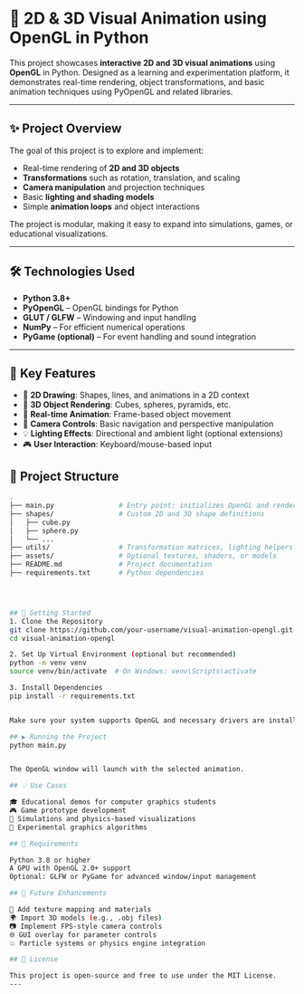 # 🎥 2D & 3D Visual Animation using OpenGL in Python

This project showcases **interactive 2D and 3D visual animations** using **OpenGL** in Python. Designed as a learning and experimentation platform, it demonstrates real-time rendering, object transformations, and basic animation techniques using PyOpenGL and related libraries.

---

## ✨ Project Overview

The goal of this project is to explore and implement:

- Real-time rendering of **2D and 3D objects**
- **Transformations** such as rotation, translation, and scaling
- **Camera manipulation** and projection techniques
- Basic **lighting and shading models**
- Simple **animation loops** and object interactions

The project is modular, making it easy to expand into simulations, games, or educational visualizations.

---

## 🛠️ Technologies Used

- **Python 3.8+**
- **PyOpenGL** – OpenGL bindings for Python
- **GLUT / GLFW** – Windowing and input handling
- **NumPy** – For efficient numerical operations
- **PyGame (optional)** – For event handling and sound integration

---

## 🧩 Key Features

- 📐 **2D Drawing**: Shapes, lines, and animations in a 2D context  
- 🧊 **3D Object Rendering**: Cubes, spheres, pyramids, etc.  
- 🔁 **Real-time Animation**: Frame-based object movement  
- 🎥 **Camera Controls**: Basic navigation and perspective manipulation  
- 💡 **Lighting Effects**: Directional and ambient light (optional extensions)  
- 🎮 **User Interaction**: Keyboard/mouse-based input



## 📂 Project Structure

```bash
.
├── main.py                # Entry point: initializes OpenGL and rendering loop
├── shapes/                # Custom 2D and 3D shape definitions
│   ├── cube.py
│   ├── sphere.py
│   └── ...
├── utils/                 # Transformation matrices, lighting helpers
├── assets/                # Optional textures, shaders, or models
├── README.md              # Project documentation
├── requirements.txt       # Python dependencies




## 🧪 Getting Started
1. Clone the Repository
git clone https://github.com/your-username/visual-animation-opengl.git
cd visual-animation-opengl

2. Set Up Virtual Environment (optional but recommended)
python -m venv venv
source venv/bin/activate  # On Windows: venv\Scripts\activate

3. Install Dependencies
pip install -r requirements.txt


Make sure your system supports OpenGL and necessary drivers are installed.

## ▶️ Running the Project
python main.py


The OpenGL window will launch with the selected animation.

## 💡 Use Cases

🎓 Educational demos for computer graphics students
🎮 Game prototype development
🔬 Simulations and physics-based visualizations
🧪 Experimental graphics algorithms

## 📌 Requirements

Python 3.8 or higher
A GPU with OpenGL 2.0+ support
Optional: GLFW or PyGame for advanced window/input management

## 🚀 Future Enhancements

🌈 Add texture mapping and materials
🌍 Import 3D models (e.g., .obj files)
📷 Implement FPS-style camera controls
🌐 GUI overlay for parameter controls
💥 Particle systems or physics engine integration

## 📄 License

This project is open-source and free to use under the MIT License.
---
